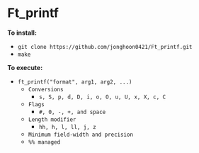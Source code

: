 # Ft_printf
**To install:**
* `git clone https://github.com/jonghoon0421/Ft_printf.git`
* `make`

**To execute:**
* `ft_printf("format", arg1, arg2, ...)`
  * `Conversions`
    * `s, S, p, d, D, i, o, O, u, U, x, X, c, C`
  * `Flags`
    * `#, 0, -, +, and space`
  * `Length modifier`
  	* `hh, h, l, ll, j, z`
  * `Minimum field-width and precision`
  * `%% managed`
